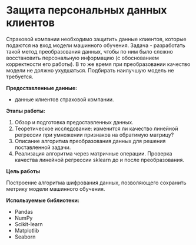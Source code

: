 # Защита персональных данных клиентов

Страховой компании необходимо защитить данные клиентов, которые подаются на вход модели машинного обучения. Задача - разработать такой метод преобразования данных, чтобы по ним было сложно восстановить персональную информацию (с обоснованием корректности его работы). В то же время при преобразовании качество модели не должно ухудшаться. Подбирать наилучшую модель не требуется.

**Предоставленные данные:**
 - данные клиентов страховой компании.
 
**Этапы работы:**
1. Обзор и подготовка предоставленных данных.
2. Теоретическое исследование: изменится ли качество линейной регрессии при умножении признаков на обратимую матрицу?
3. Описание алгоритма преобразования данных для решения поставленной задачи.
4. Реализация алгоритма через матричные операции. Проверка качества линейной регрессии sklearn до и после преобразования.

**Цель работы**

Построение алгоритма шифрования данных, позволяющего сохранить метрику модели машинного обучения.

**Используемые библиотеки:**

- Pandas
- NumPy
- Scikit-learn
- Matplotlib
- Seaborn

